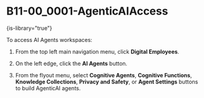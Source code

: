 # B11-00_0001-AgenticAIAccess

{is-library="true"}

<snippet id="B11-00_0001-AgenticAIAccess_snippet">

To access AI Agents workspaces:

1. From the top left main navigation menu, click **Digital Employees**.

2. On the left edge, click the **AI Agents** button.

3. From the flyout menu, select **Cognitive Agents**, **Cognitive Functions**, **Knowledge Collections**, **Privacy and Safety**, or **Agent Settings** buttons to build AgenticAI agents.

</snippet>